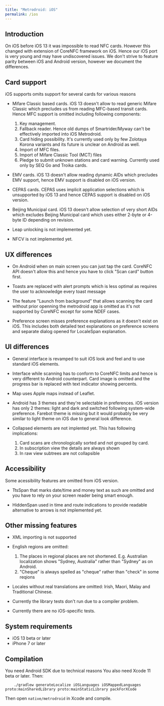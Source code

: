 ```yaml
---
title: "Metrodroid: iOS"
permalink: /ios
---
```


## Introduction

On iOS before iOS 13 it was impossible to read NFC cards. However this changed
with extension of CoreNFC framework on iOS. Hence our iOS port is very young
and may have undiscovered issues. We don't strive to feature parity between
iOS and Android version, however we document the differences.

## Card support

iOS supports omits support for several cards for various reasons

* Mifare Classic based cards. iOS 13 doesn't allow to read generic Mifare
  Classic which precludes us from reading MFC-based transit cards. Hence MFC
  support is omitted including following components:
  
  1. Key management.
  2. Fallback reader. Hence old dumps of Smartrider/Myway can't be effectively
     imported into iOS Metrodroid.
  3. Card hiding possibility. It's currently used only by few Zolotaya Korona
     variants and its future is unclear on Android as well.
  4. Import of MFC files.
  5. Import of Mifare Classic Tool (MCT) files
  6. Pledge to submit unknown stations and card warning. Currently used only by
     SEQ Go and Troika cards.
  
* EMV cards. iOS 13 doesn't allow reading dynamic AIDs which precludes EMV
  support, hence EMV support is disabled on iOS version.

* CEPAS cards. CEPAS uses implicit application selections which is unsupported
  by iOS 13 and hence CEPAS support is disabled on iOS version.
  
* Beijing Municipal card. iOS 13 doesn't allow selection of very short AIDs
  which excludes Beijing Municipal card which uses either 2-byte or 4-byte ID
  depending on revision.
  
* Leap unlocking is not implemented yet.

* NFCV is not implemented yet.

## UX differences

* On Android when on main screen you can just tap the card. CoreNFC API doesn't
  allow this and hence you have to click "Scan card" button first.

* Toasts are replaced with alert prompts which is less optimal as requires the
  user to acknowledge every toast message
  
* The feature "Launch from background" that allows scanning the card without
  prior openning the metrodroid app is omitted as it's not supported by CoreNFC
  except for some NDEF cases.
  
* Preference screen misses preference explanations as it doesn't exist on iOS.
  This includes both detailed text explanations on preference screens and
  separate dialog opened for LocaleSpan explanation.

## UI differences

* General interface is revamped to suit iOS look and feel and to use standard
  iOS elements.

* Interface while scanning has to conform to CoreNFC limits and hence is very
  different to Android counterpart. Card image is omitted and the progress bar
  is replaced with text indicator showing percents.

* Map uses Apple maps instead of Leaflet.

* Android has 3 themes and they're selectable in preferences. iOS version has
  only 2 themes: light and dark and switched following system-wide preference.
  Farebot theme is missing but it would probably be very similar to light
  theme on iOS due to general look difference.
  
* Collapsed elements are not implented yet. This has following implications:

  1. Card scans are chronologically sorted and not grouped by card.
  2. In subscription view the details are always shown
  3. In raw view subtrees are not collapsible

## Accessibility

Some acessibility features are omitted from iOS version.

* TtsSpan that marks date/time and money text as such are omitted and you have
to rely on your screen reader being smart enough.

* HiddenSpan used in time and route indications to provide readable alternative
  to arrows is not implemented yet.
  
## Other missing features

* XML importing is not supported

* English regions are omitted:
  
  1. The places in regional places are not shortened. E.g. Australian
     localization shows "Sydney, Australia" rather than "Sydney" as on Android.
  2. "Cheque" is always spelled as "cheque" rather than "check" in some reqions

* Locales without real translations are omitted: Irish, Maori, Malay and
  Traditional Chinese.
  
* Currently the library tests don't run due to a compiler problem.

* Currently there are no iOS-specific tests.

## System requirements

* iOS 13 beta or later
* iPhone 7 or later

## Compilation

You need Android SDK due to technical reasons
You also need Xcode 11 beta or later. Then:

```shell
    ./gradlew generateLocalize iOSLanguages iOSMappedLanguages proto:mainSharedLibrary proto:mainStaticLibrary packForXCode 
```

Then open `native/metrodroid` in Xcode and compile.

